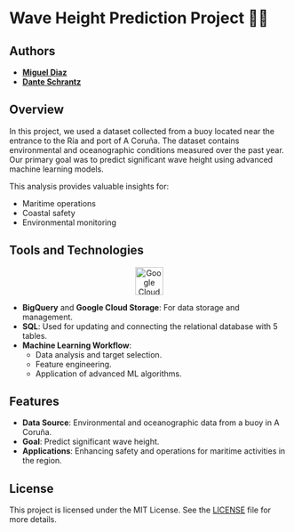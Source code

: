 # Wave Height Prediction Project 🌊🚀

## Authors
- **[Miguel Diaz](https://github.com/migueldiazpdj)**
- **[Dante Schrantz](https://github.com/DanteSc03)**

## Overview
In this project, we used a dataset collected from a buoy located near the entrance to the Ría and port of A Coruña. The dataset contains environmental and oceanographic conditions measured over the past year. Our primary goal was to predict significant wave height using advanced machine learning models.

This analysis provides valuable insights for:
- Maritime operations
- Coastal safety
- Environmental monitoring

## Tools and Technologies
<p align="center">
  <img src="https://cloud.google.com/_static/cloud/images/favicons/onecloud/super_cloud.png" alt="Google Cloud Icon" width="50" />
</p>

- **BigQuery** and **Google Cloud Storage**: For data storage and management.
- **SQL**: Used for updating and connecting the relational database with 5 tables.
- **Machine Learning Workflow**:
  - Data analysis and target selection.
  - Feature engineering.
  - Application of advanced ML algorithms.

## Features
- **Data Source**: Environmental and oceanographic data from a buoy in A Coruña.
- **Goal**: Predict significant wave height.
- **Applications**: Enhancing safety and operations for maritime activities in the region.

## License
This project is licensed under the MIT License. See the [LICENSE](LICENSE) file for more details.
